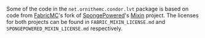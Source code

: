 Some of the code in the `net.ornithemc.condor.lvt` package is based on code from [FabricMC](https://fabricmc.net/)'s fork of [SpongePowered](https://spongepowered.org/)'s [Mixin](https://github.com/SpongePowered/Mixin) project. The licenses for both projects can be found in `FABRIC_MIXIN_LICENSE.md` and `SPONGEPOWERED_MIXIN_LICENSE.md` respectively.